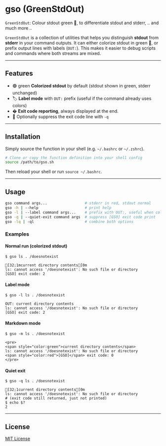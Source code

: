 # gso (GreenStdOut)

`GreenStdOut`: Colour stdout green 💚, to differentiate stdout and stderr, .. and much more ..

`GreenStdOut` is a collection of utilities that helps you distinguish **stdout** from **stderr** in your command outputs. It can either colorize stdout in green 💚, or prefix output lines with labels (`OUT:`). This makes it easier to debug scripts and commands where both streams are mixed.

---

## Features

* 🟢 green **Colorized stdout** by default (stdout shown in green, stderr unchanged)
* 🏷 **Label mode** with `OUT:` prefix (useful if the command already uses colors)
* � **Exit code reporting**, always displayed at the end.
* 🤫 Optionally suppress the exit code line with `-q`

---

## Installation

Simply source the function in your shell (e.g. `~/.bashrc` or `~/.zshrc`).

```bash
# Clone or copy the function definition into your shell config
source /path/to/gso.sh
```

Then reload your shell or run `source ~/.bashrc`.

---

## Usage

```bash
gso command args...                 # stderr in red, stdout normal
gso -h | --help                     # print help
gso -l | --label command args...    # prefix with OUT:, useful when colorised output is not desired but still output differentiation is needed.
gso -q | --quiet-exit command args  # suppress [GSO] exit code print
gso -lq | -ql                       # combine both options
```

### Examples

#### Normal run (colorized stdout)

```shell
$ gso ls . /doesnotexist
```
```terminaloutput
[32;1mcurrent directory contents[0m
ls: cannot access '/doesnotexist': No such file or directory
[GSO] exit code: 2
```

#### Label mode

```shell
$ gso -l ls . /doesnotexist
```
```terminaloutput
OUT: current directory contents
ls: cannot access '/doesnotexist': No such file or directory
[GSO] exit code: 2
```

#### Markdown mode

```shell
$ gso -m ls . /doesnotexist
```
```terminaloutput
<pre>
<span style="color:green">current directory contents</span>
ls: cannot access '/doesnotexist': No such file or directory
<span style="color:red">[GSO]</span> exit code: 0
</pre>
```

#### Quiet exit

```shell
$ gso -q ls . /doesnotexist
```
```terminaloutput
[32;1current directory contents[0m
ls: cannot access '/doesnotexist': No such file or directory
# (exit code still returned, just not printed)
$ echo $?
2
```

---

## License

[MIT License](./LICENSE)
